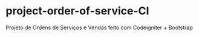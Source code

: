 # project-order-of-service-CI
Projeto de Ordens de Serviços e Vendas feito com Codeigniter + Bootstrap
